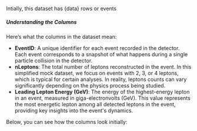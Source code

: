 Intially, this dataset has {data} rows or events

##### Understanding the Columns
Here’s what the columns in the dataset mean:
- **EventID**: A unique identifier for each event recorded in the detector. Each event corresponds to a snapshot of what happens during a single particle collision in the detector.
- **nLeptons**: The total number of leptons reconstructed in the event. In this simplified mock dataset, we focus on events with 2, 3, or 4 leptons, which is typical for certain analyses. In reality, leptons counts can vary significantly depending on the physics process being studied.
- **Leading Lepton Energy (GeV)**: The energy of the highest-energy lepton in an event, measured in giga-electronvolts (GeV). This value represents the most energetic lepton among all detected leptons in the event, providing key insights into the event's dynamics.

Below, you can see how the columns look initially: